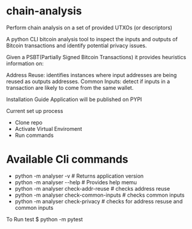 # chain-analysis
Perform chain analysis on a set of provided UTXOs (or descriptors)

A python CLI bitcoin analysis tool to inspect the inputs and outputs of Bitcoin transactions and identify potential privacy issues.

Given a PSBT(Partially Signed Bitcoin Transactions) it provides heuristics information on:

Address Reuse: identifies instances where input addresses are being reused as outputs addresses.
Common Inputs: detect if inputs in a transaction are likely to come from the same wallet.



Installation Guide
Application will be published on PYPI

Current set up process
- Clone repo
- Activate Virtual Enviroment
- Run commands

# Available Cli commands
- python -m analyser -v  # Returns application version
- python -m analyser --help # Provides help memu
- python -m analyser check-addr-reuse  # checks address reuse
- python -m analyser check-common-inputs  # checks common inputs
- python -m analyser check-privacy  # checks for address resuse and common inputs


To Run test
$  python -m pytest
